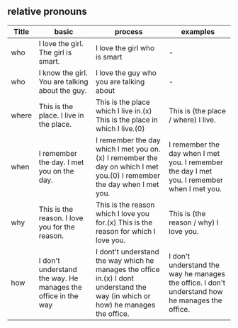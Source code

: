 ## relative pronouns 

| Title | basic | process | examples |
| ------- | ------- | ------- | ------- |
| who | I love the girl. The girl is smart. | I love the girl who is smart | - |
| who | I know the girl. You are talking about the guy. | I love the guy who you are talking about | - |
| where | This is the place. I live in the place. | This is the place which I live in.(x) This is the place in which I live.(0)| This is (the place / where) I live.|
| when | I remember the day. I met you on the day. | I remember the day which I met you on.(x) I remember the day on which I met you.(0) I remember the day when I met you. | I remember the day when I met you. I remember the day I met you. I remember when I met you. |
| why | This is the reason. I love you for the reason. | This is the reason which I love you for.(x) This is the reason for which I love you. | This is (the reason / why) I love you. |
| how | I don't understand the way. He manages the office in the way| I dont't understand the way which he manages the office in.(x) I dont understand the way (in which or how) he manages the office. | I don't understand the way he manages the office. I don't understand how he manages the office.|
